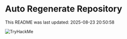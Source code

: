 # Auto Regenerate Repository

This README was last updated: 2025-08-23 20:50:58

 ![TryHackMe](https://tryhackme.com/badge/533634)
